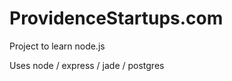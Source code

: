ProvidenceStartups.com
======================
Project to learn node.js

Uses node / express / jade / postgres

